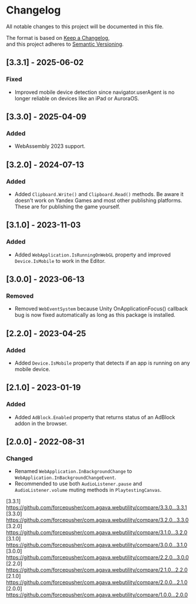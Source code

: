 # Changelog  
All notable changes to this project will be documented in this file.  
  
The format is based on [Keep a Changelog](https://keepachangelog.com/en/1.0.0/),  
and this project adheres to [Semantic Versioning](https://semver.org/spec/v2.0.0.html).  
  
## [3.3.1] - 2025-06-02  
### Fixed  
- Improved mobile device detection since navigator.userAgent is no longer reliable on devices like an iPad or AuroraOS.  
  
## [3.3.0] - 2025-04-09  
### Added  
- WebAssembly 2023 support.  
  
## [3.2.0] - 2024-07-13  
### Added  
- Added `Clipboard.Write()` and `Clipboard.Read()` methods. Be aware it doesn't work on Yandex Games and most other publishing platforms. These are for publishing the game yourself.  
  
## [3.1.0] - 2023-11-03  
### Added  
- Added `WebApplication.IsRunningOnWebGL` property and improved `Device.IsMobile` to work in the Editor.  
  
## [3.0.0] - 2023-06-13  
### Removed  
- Removed `WebEventSystem` because Unity OnApplicationFocus() callback bug is now fixed automatically as long as this package is installed.  
  
## [2.2.0] - 2023-04-25  
### Added  
- Added `Device.IsMobile` property that detects if an app is running on any mobile device.  
  
## [2.1.0] - 2023-01-19  
### Added  
- Added `AdBlock.Enabled` property that returns status of an AdBlock addon in the browser.  
  
## [2.0.0] - 2022-08-31  
### Changed  
- Renamed `WebApplication.InBackgroundChange` to `WebApplication.InBackgroundChangeEvent`.  
- Recommended to use both `AudioListener.pause` and `AudioListener.volume` muting methods in `PlaytestingCanvas`.  
  
[3.3.1] https://github.com/forcepusher/com.agava.webutility/compare/3.3.0...3.3.1  
[3.3.0] https://github.com/forcepusher/com.agava.webutility/compare/3.2.0...3.3.0  
[3.2.0] https://github.com/forcepusher/com.agava.webutility/compare/3.1.0...3.2.0  
[3.1.0] https://github.com/forcepusher/com.agava.webutility/compare/3.0.0...3.1.0  
[3.0.0] https://github.com/forcepusher/com.agava.webutility/compare/2.2.0...3.0.0  
[2.2.0] https://github.com/forcepusher/com.agava.webutility/compare/2.1.0...2.2.0  
[2.1.0] https://github.com/forcepusher/com.agava.webutility/compare/2.0.0...2.1.0  
[2.0.0] https://github.com/forcepusher/com.agava.webutility/compare/1.0.0...2.0.0
